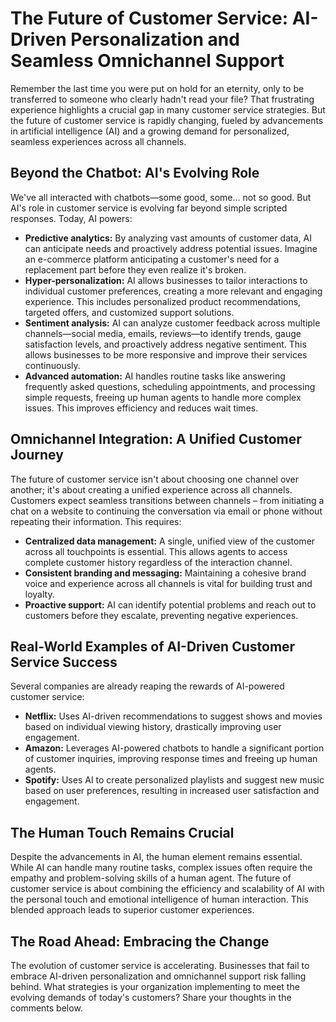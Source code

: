 # The Future of Customer Service: AI-Driven Personalization and Seamless Omnichannel Support

Remember the last time you were put on hold for an eternity, only to be transferred to someone who clearly hadn't read your file?  That frustrating experience highlights a crucial gap in many customer service strategies.  But the future of customer service is rapidly changing, fueled by advancements in artificial intelligence (AI) and a growing demand for personalized, seamless experiences across all channels.

## Beyond the Chatbot: AI's Evolving Role

We've all interacted with chatbots—some good, some… not so good.  But AI's role in customer service is evolving far beyond simple scripted responses.  Today, AI powers:

* **Predictive analytics:**  By analyzing vast amounts of customer data, AI can anticipate needs and proactively address potential issues. Imagine an e-commerce platform anticipating a customer's need for a replacement part before they even realize it's broken.
* **Hyper-personalization:** AI allows businesses to tailor interactions to individual customer preferences, creating a more relevant and engaging experience. This includes personalized product recommendations, targeted offers, and customized support solutions.
* **Sentiment analysis:**  AI can analyze customer feedback across multiple channels—social media, emails, reviews—to identify trends, gauge satisfaction levels, and proactively address negative sentiment.  This allows businesses to be more responsive and improve their services continuously.
* **Advanced automation:**  AI handles routine tasks like answering frequently asked questions, scheduling appointments, and processing simple requests, freeing up human agents to handle more complex issues.  This improves efficiency and reduces wait times.


## Omnichannel Integration: A Unified Customer Journey

The future of customer service isn't about choosing one channel over another; it's about creating a unified experience across all channels.  Customers expect seamless transitions between channels – from initiating a chat on a website to continuing the conversation via email or phone without repeating their information.  This requires:

* **Centralized data management:** A single, unified view of the customer across all touchpoints is essential.  This allows agents to access complete customer history regardless of the interaction channel.
* **Consistent branding and messaging:** Maintaining a cohesive brand voice and experience across all channels is vital for building trust and loyalty.
* **Proactive support:**  AI can identify potential problems and reach out to customers before they escalate, preventing negative experiences.

## Real-World Examples of AI-Driven Customer Service Success

Several companies are already reaping the rewards of AI-powered customer service:

* **Netflix:**  Uses AI-driven recommendations to suggest shows and movies based on individual viewing history, drastically improving user engagement.
* **Amazon:**  Leverages AI-powered chatbots to handle a significant portion of customer inquiries, improving response times and freeing up human agents.
* **Spotify:**  Uses AI to create personalized playlists and suggest new music based on user preferences, resulting in increased user satisfaction and engagement.

## The Human Touch Remains Crucial

Despite the advancements in AI, the human element remains essential.  While AI can handle many routine tasks, complex issues often require the empathy and problem-solving skills of a human agent.  The future of customer service is about combining the efficiency and scalability of AI with the personal touch and emotional intelligence of human interaction.  This blended approach leads to superior customer experiences.


## The Road Ahead:  Embracing the Change

The evolution of customer service is accelerating. Businesses that fail to embrace AI-driven personalization and omnichannel support risk falling behind.  What strategies is your organization implementing to meet the evolving demands of today's customers?  Share your thoughts in the comments below.
